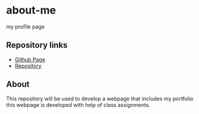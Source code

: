 # about-me
my profile page



## Repository links

- [Github Page](https://deepakmalempati.github.io/about-me/.) <br>
- [Repository](https://github.com/Deepakmalempati/about-me)

## About
This repository will be used to develop a webpage that includes my portfolio
this webpage is developed with help of class assignments.


